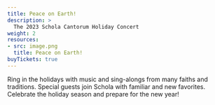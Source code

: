 ```yaml
---
title: Peace on Earth!
description: >
  The 2023 Schola Cantorum Holiday Concert
weight: 2
resources:
- src: image.png
  title: Peace on Earth!
buyTickets: true
---
```


Ring in the holidays with music and sing-alongs from many faiths and traditions. 
Special guests join Schola with familiar and new favorites.
Celebrate the holiday season and prepare for the new year!
